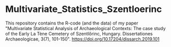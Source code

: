 # Multivariate_Statistics_Szentloerinc
This repository contains the R-code (and the data) of my paper "Multivariate Statistical Analysis of Archaeological Contexts: The case study of the Early La Tène Cemetery of Szentlőrinc, Hungary. Dissertationes Archaeologicae, 3(7), 101-150". https://doi.org/10.17204/dissarch.2019.101

 
